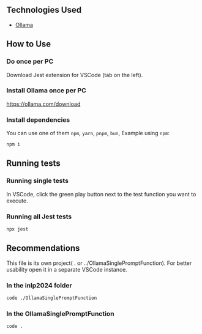 
## Technologies Used

- [Ollama](https://ollama.com/)


## How to Use

### Do once per PC

Download Jest extension for VSCode (tab on the left).


### Install Ollama once per PC

https://ollama.com/download


### Install dependencies

You can use one of them `npm`, `yarn`, `pnpm`, `bun`, Example using `npm`:

```bash
npm i
```


## Running tests

### Running single tests

In VSCode, click the green play button next to the test function you want to execute.


### Running all Jest tests

```bash
npx jest
```


## Recommendations

This file is its own project( . or ../OllamaSinglePromptFunction). For better usability open it in a separate VSCode instance.

### In the inlp2024 folder

```bash
code ./OllamaSinglePromptFunction
```


### In the OllamaSinglePromptFunction

```bash
code .
```
